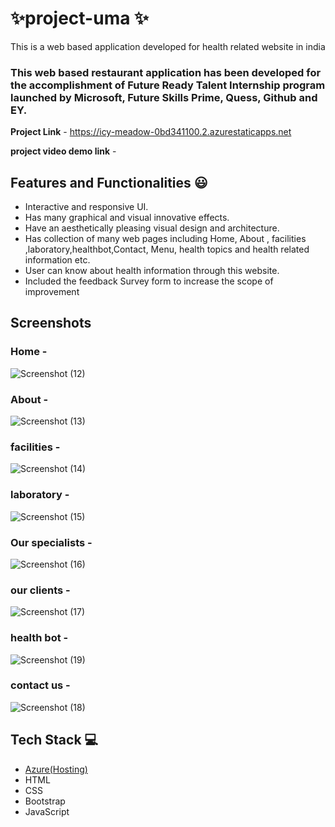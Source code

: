 # ✨project-uma ✨

This is a web based application developed for health related  website in india

### This web based restaurant application has been developed for the accomplishment of Future Ready Talent Internship program launched by Microsoft, Future Skills Prime, Quess, Github and EY.


**Project Link** - https://icy-meadow-0bd341100.2.azurestaticapps.net


**project video demo link**  -  

## Features and Functionalities 😃

- Interactive and responsive UI.
- Has many graphical and visual innovative effects.
- Have an aesthetically pleasing visual design and architecture.
- Has collection of many web pages including Home, About , facilities ,laboratory,healthbot,Contact, Menu, health topics and health related information etc.
- User can know about health information through this website.
- Included the feedback Survey form to increase the scope of improvement 

## Screenshots

   

### Home  -

![Screenshot (12)](https://user-images.githubusercontent.com/115459443/206962923-2a74232f-3583-4670-b6df-b3d826b60336.png)





### About  -

![Screenshot (13)](https://user-images.githubusercontent.com/115459443/206963134-6193dc02-a31e-42bd-8a0c-afd1bc8ebf6e.png)






### facilities  -
![Screenshot (14)](https://user-images.githubusercontent.com/115459443/206963142-86ab2953-f7b2-4caf-9551-ae0b98447986.png)






### laboratory  -

![Screenshot (15)](https://user-images.githubusercontent.com/115459443/206963151-d2cd75bf-5dbf-4bae-a05b-aeba4ddccd1e.png)




### Our specialists  -

![Screenshot (16)](https://user-images.githubusercontent.com/115459443/206963261-e033ae32-10b3-484b-87a1-dc30cd3c27cb.png)




### our clients  - 
![Screenshot (17)](https://user-images.githubusercontent.com/115459443/206963485-b046f27c-e826-47ad-ae99-1b8dc2a9ea3b.png)








### health bot  -
![Screenshot (19)](https://user-images.githubusercontent.com/115459443/206963514-32d9d929-bbe4-4120-90b9-a17cfeab4907.png)








### contact us  -
![Screenshot (18)](https://user-images.githubusercontent.com/115459443/206963508-26805115-9bb9-4dfc-9e88-0a191f58cb26.png)










## Tech Stack 💻

- [Azure(Hosting)](https://azure.microsoft.com/en-in/features/azure-portal/)
- HTML
- CSS
- Bootstrap
- JavaScript
